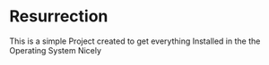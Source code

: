 # Resurrection
This is a simple Project created to get everything Installed in the the Operating System Nicely

